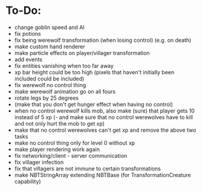 # To-Do:
- change goblin speed and AI
- fix potions
- fix being werewolf transformation (when losing control) (e.g. on death)
- make custom hand renderer
- make particle effects on player/villager transformation
- add events
- fix entities vanishing when too far away
- xp bar height could be too high (pixels that haven't initially been included could be included)
- fix werewolf no control thing
- make werewolf animation go on all fours
- rotate legs by 25 degrees
- (make that you don't get hunger effect when having no control)
- when no control werewolf kills mob, also make (sure) that player gets 10 instead of 5 xp
(- and make sure that no control werewolves have to kill and not only hurt the mob to get xp)
- make that no control werewolves can't get xp and remove the above two tasks
- make no control thing only for level 0 without xp
- make player rendering work again
- fix networking/client - server communication
- fix villager infection
- fix that villagers are not immune to certain transformations
- make NBTStringArray extending NBTBase (for TransformationCreature capability)